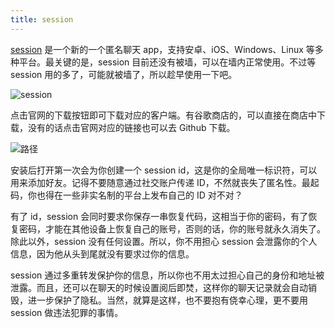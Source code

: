 ```yaml
---
title: session
---
```


[session](https://getsession.org) 是一个新的一个匿名聊天 app，支持安卓、iOS、Windows、Linux 等多种平台。最关键的是，session 目前还没有被墙，可以在墙内正常使用。不过等 session 用的多了，可能就被墙了，所以趁早使用一下吧。

![session](../../../assets/image/session.avif)

点击官网的下载按钮即可下载对应的客户端。有谷歌商店的，可以直接在商店中下载，没有的话点击官网对应的链接也可以去 Github 下载。

![路径](../../../assets/image/session-download.avif)

安装后打开第一次会为你创建一个 session id，这是你的全局唯一标识符，可以用来添加好友。记得不要随意通过社交账户传递 ID，不然就丧失了匿名性。最起码，你也得在一些非实名制的平台上发布自己的 ID 对不对？

有了 id，session 会同时要求你保存一串恢复代码，这相当于你的密码，有了恢复密码，才能在其他设备上恢复自己的账号，否则的话，你的账号就永久消失了。除此以外，session 没有任何设置。所以，你不用担心 session 会泄露你的个人信息，因为他从头到尾就没有要求过你的信息。

session 通过多重转发保护你的信息，所以你也不用太过担心自己的身份和地址被泄露。而且，还可以在聊天的时候设置阅后即焚，这样你的聊天记录就会自动销毁，进一步保护了隐私。当然，就算是这样，也不要抱有侥幸心理，更不要用 session 做违法犯罪的事情。
